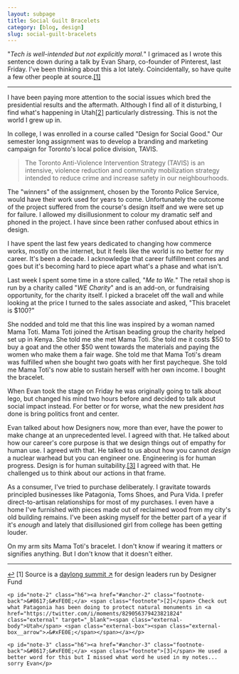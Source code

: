 ```yaml
---
layout: subpage
title: Social Guilt Bracelets
category: [blog, design]
slug: social-guilt-bracelets
---
```

"_Tech is well-intended but not explicitly moral._" I grimaced as I wrote this sentence down during a talk by Evan Sharp, co-founder of Pinterest, last Friday. I've been thinking about this a lot lately. Coincidentally, so have quite a few other people at source.<a id="anchor-1" href="#note-1" class="fieldnotes-anchor">[1]</a>

<hr class="small">

I have been paying more attention to the social issues which bred the presidential results and the aftermath. Although I find all of it disturbing, I find what's happening in Utah<a id="anchor-2" href="#note-2" class="fieldnotes-anchor">[2]</a> particularly distressing. This is not the world I grew up in.

In college, I was enrolled in a course called "Design for Social Good." Our semester long assignment was to develop a branding and marketing campaign for Toronto's local police division, TAVIS.

> The Toronto Anti-Violence Intervention Strategy (TAVIS) is an intensive, violence reduction and community mobilization strategy intended to reduce crime and increase safety in our neighbourhoods.

The "winners" of the assignment, chosen by the Toronto Police Service, would have their work used for years to come. Unfortunately the outcome of the project suffered from the course's design itself and we were set up for failure. I allowed my disillusionment to colour my dramatic self and phoned in the project. I have since been rather confused about ethics in design.

I have spent the last few years dedicated to changing how commerce works, mostly on the internet, but it feels like the world is no better for my career. It's been a decade. I acknowledge that career fulfillment comes and goes but it's becoming hard to piece apart what's a phase and what isn't.

Last week I spent some time in a store called, "_Me to We._" The retail shop is run by a charity called "_WE Charity_" and is an add-on, or fundraising opportunity, for the charity itself. I picked a bracelet off the wall and while looking at the price I turned to the sales associate and asked, "This bracelet is $100?"

She nodded and told me that this line was inspired by a woman named Mama Toti. Mama Toti joined the Artisan beading group the charity helped set up in Kenya. She told me she met Mama Toti. She told me it costs $50 to buy a goat and the other $50 went towards the materials and paying the women who make them a fair wage. She told me that Mama Toti's dream was fulfilled when she bought two goats with her first paycheque. She told me Mama Toti's now able to sustain herself with her own income. I bought the bracelet.

When Evan took the stage on Friday he was originally going to talk about lego, but changed his mind two hours before and decided to talk about social impact instead. For better or for worse, what the new president _has_ done is bring politics front and center.

Evan talked about how Designers now, more than ever, have the power to make change at an unprecedented level. I agreed with that. He talked about how our career's core purpose is that we design things out of empathy for human use. I agreed with that. He talked to us about how you cannot _design_ a nuclear warhead but you can engineer one. Engineering is for human progress. Design is for human suitability.<a id="anchor-3" href="#note-3" class="fieldnotes-anchor">[3]</a> I agreed with that. He challenged us to think about our actions in that frame.

As a consumer, I've tried to purchase deliberately. I gravitate towards principled businesses like Patagonia, Toms Shoes, and Pura Vida. I prefer direct-to-artisan relationships for most of my purchases. I even have a home I've furnished with pieces made out of reclaimed wood from my city's old building remains. I've been asking myself for the better part of a year if it's _enough_ and lately that disillusioned girl from college has been getting louder.

On my arm sits Mama Toti's bracelet. I don't know if wearing it matters or signifies anything. But I don't know that it doesn't either.

<hr class="small">

<div class="fieldnotes">
    <p id="note-1" class="h6"><a href="#anchor-1" class="footnote-back">&#8617;&#xFE0E;</a> <span class="footnote">[1]</span> Source is a <a href="https://designerfund.com/source/" class="external" target="_blank"><span class="external-body">daylong summit</span> <span class="external-box"><span class="external-box__arrow">↗&#xFE0E;</span></span></a> for design leaders run by Designer Fund</p>

    <p id="note-2" class="h6"><a href="#anchor-2" class="footnote-back">&#8617;&#xFE0E;</a> <span class="footnote">[2]</span> Check out what Patagonia has been doing to protect natural monuments in <a href="https://twitter.com/i/moments/829056379423821824" class="external" target="_blank"><span class="external-body">Utah</span> <span class="external-box"><span class="external-box__arrow">↗&#xFE0E;</span></span></a></p>

    <p id="note-3" class="h6"><a href="#anchor-3" class="footnote-back">&#8617;&#xFE0E;</a> <span class="footnote">[3]</span> He used a better word for this but I missed what word he used in my notes... sorry Evan</p>
</div>